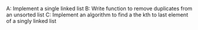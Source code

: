 A: Implement a single linked list
B: Write function to remove duplicates from an unsorted list
C: Implement an algorithm to find a the kth to last element of a singly linked list
